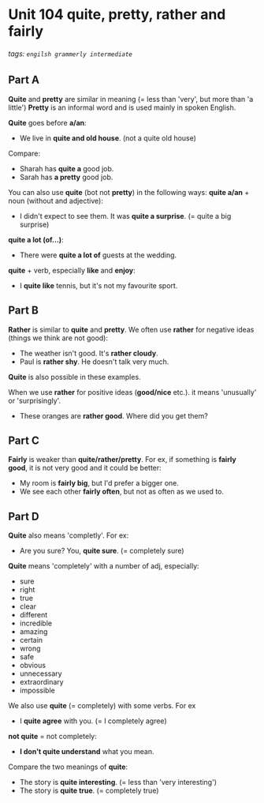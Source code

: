 # Unit 104 **quite, pretty, rather** and **fairly**
###### tags: `engilsh grammerly intermediate`

## Part A
**Quite** and **pretty** are similar in meaning (= less than 'very', but more than 'a little')
**Pretty** is an informal word and is used mainly in spoken English.

**Quite** goes before **a/an**:
- We live in **quite and old house**. (not a quite old house)

Compare:
- Sharah has **quite a** good job.
- Sarah has **a pretty** good job.

You can also use **quite** (bot not **pretty**) in the following ways:
**quite a/an** + noun (without and adjective):
- I didn't expect to see them. It was **quite a surprise**. (= quite a big surprise)

**quite a lot (of...)**:
- There were **quite a lot of** guests at the wedding.

**quite** + verb, especially **like** and **enjoy**:
- I **quite like** tennis, but it's not my favourite sport.

## Part B
**Rather** is similar to **quite** and **pretty**. We often use **rather** for negative ideas (things we think are not good):
- The weather isn't good. It's **rather cloudy**.
- Paul is **rather shy**. He doesn't talk very much.

**Quite** is also possible in these examples.

When we use **rather** for positive ideas (**good/nice** etc.). it means 'unusually' or 'surprisingly'.
- These oranges are **rather good**. Where did you get them?

## Part C
**Fairly** is weaker than **quite/rather/pretty**. For ex, if something is **fairly good**, it is not very good and it could be better:
- My room is **fairly big**, but I'd prefer a bigger one.
- We see each other **fairly often**, but not as often as we used to.

## Part D
**Quite** also means 'completly'. For ex:
- Are you sure? You, **quite sure**. (= completely sure)

**Quite** means 'completely' with a number of adj, especially:
- sure
- right
- true
- clear
- different
- incredible
- amazing
- certain
- wrong
- safe
- obvious
- unnecessary
- extraordinary
- impossible

We also use **quite** (= completely) with some verbs. For ex
- I **quite agree** with you. (= I completely agree)

**not quite** = not completely:
- **I don't quite understand** what you mean.

Compare the two meanings of **quite**:
- The story is **quite interesting**. (= less than 'very interesting')
- The story is **quite true**. (= completely true)

